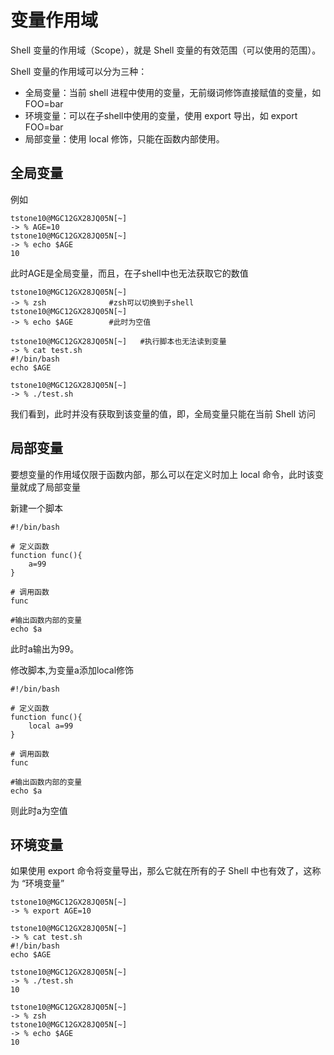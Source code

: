 # 变量作用域
Shell 变量的作用域（Scope），就是 Shell 变量的有效范围（可以使用的范围）。


Shell 变量的作用域可以分为三种：
- 全局变量：当前 shell 进程中使用的变量，无前缀词修饰直接赋值的变量，如 FOO=bar
- 环境变量：可以在子shell中使用的变量，使用 export 导出，如 export FOO=bar
- 局部变量：使用 local 修饰，只能在函数内部使用。


## 全局变量
例如
```
tstone10@MGC12GX28JQ05N[~]
-> % AGE=10
tstone10@MGC12GX28JQ05N[~]
-> % echo $AGE
10
```

此时AGE是全局变量，而且，在子shell中也无法获取它的数值

```
tstone10@MGC12GX28JQ05N[~]
-> % zsh              #zsh可以切换到子shell
tstone10@MGC12GX28JQ05N[~]
-> % echo $AGE        #此时为空值

tstone10@MGC12GX28JQ05N[~]   #执行脚本也无法读到变量
-> % cat test.sh
#!/bin/bash
echo $AGE

tstone10@MGC12GX28JQ05N[~]
-> % ./test.sh

```
我们看到，此时并没有获取到该变量的值，即，全局变量只能在当前 Shell 访问

## 局部变量
要想变量的作用域仅限于函数内部，那么可以在定义时加上 local 命令，此时该变量就成了局部变量

新建一个脚本
```
#!/bin/bash
 
# 定义函数
function func(){
	a=99
}
 
# 调用函数
func
 
#输出函数内部的变量
echo $a
```
此时a输出为99。

修改脚本,为变量a添加local修饰
```
#!/bin/bash
 
# 定义函数
function func(){
	local a=99
}
 
# 调用函数
func
 
#输出函数内部的变量
echo $a
```
则此时a为空值

## 环境变量
如果使用 export 命令将变量导出，那么它就在所有的子 Shell 中也有效了，这称为 “环境变量”

```
tstone10@MGC12GX28JQ05N[~]
-> % export AGE=10

tstone10@MGC12GX28JQ05N[~]
-> % cat test.sh
#!/bin/bash
echo $AGE

tstone10@MGC12GX28JQ05N[~]
-> % ./test.sh
10

tstone10@MGC12GX28JQ05N[~]
-> % zsh
tstone10@MGC12GX28JQ05N[~]
-> % echo $AGE
10
```